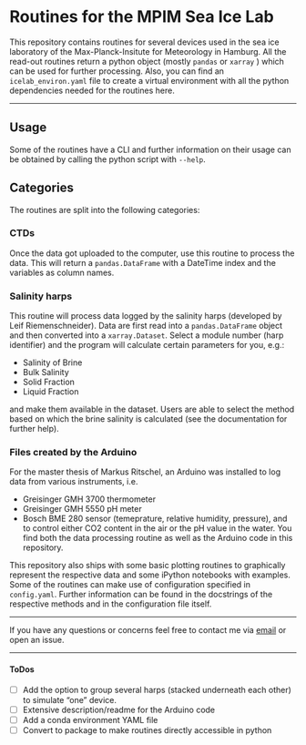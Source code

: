 # Routines for the MPIM Sea Ice Lab
This repository contains routines for several devices used in the sea ice laboratory of the Max-Planck-Insitute for Meteorology in Hamburg.
All the read-out routines return a  python object (mostly `pandas` or `xarray` ) which can be used for further processing.
Also, you can find an `icelab_environ.yaml` file to create a virtual environment with all the python dependencies needed for the routines here.

---

## Usage

Some of the routines have a CLI and further information on their usage can be obtained by calling the python script with `--help`.

## Categories

The routines are split into the following categories:

### CTDs

Once the data got uploaded to the computer, use this routine to process the data.
This will return a `pandas.DataFrame` with a DateTime index and the variables as column names.

### Salinity harps
This routine will process data logged by the salinity harps (developed by Leif Riemenschneider).
Data are first read into a `pandas.DataFrame` object and then converted into a `xarray.Dataset`.
Select a module number (harp identifier) and the program will calculate certain parameters for you, e.g.:
- Salinity of Brine
- Bulk Salinity
- Solid Fraction
- Liquid Fraction

and make them available in the dataset.
Users are able to select the method based on which the brine salinity is calculated (see the documentation for further help).


### Files created by the Arduino
For the master thesis of Markus Ritschel, an Arduino was installed to log data from various instruments, i.e. 
- Greisinger GMH 3700 thermometer
- Greisinger GMH 5550 pH meter
- Bosch BME 280 sensor (temeprature, relative humidity, pressure),
and to control either CO2 content in the air or the pH value in the water.
You find both the data processing routine as well as the Arduino code in this repository.

This repository also ships with some basic plotting routines to graphically represent the respective data and some iPython notebooks with examples.
Some of the routines can make use of configuration specified in `config.yaml`.
Further information can be found in the docstrings of the respective methods and in the configuration file itself.

---

If you have any questions or concerns feel free to contact me via [email](mailto:git@markusritschel.de) or open an issue.

---

#### ToDos

- [ ] Add the option to group several harps (stacked underneath each other) to simulate “one” device.
- [ ] Extensive description/readme for the Arduino code
- [ ] Add a conda environment YAML file
- [ ] Convert to package to make routines directly accessible in python
